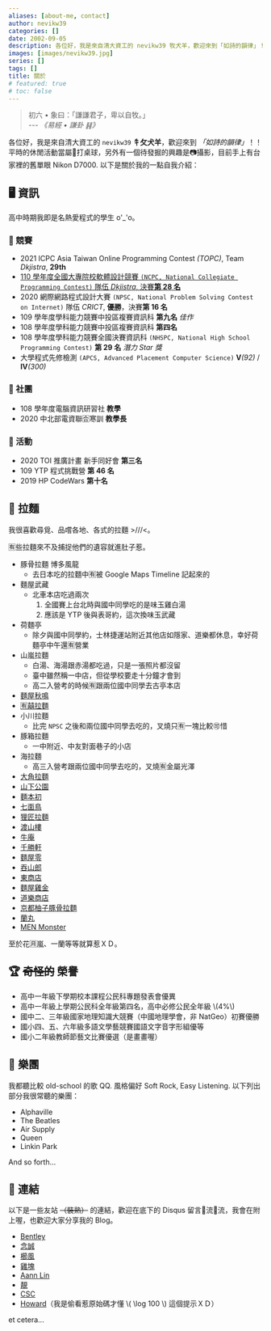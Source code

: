 ```yaml
---
aliases: [about-me, contact]
author: nevikw39
categories: []
date: 2002-09-05
description: 各位好，我是來自清大資工的 nevikw39 牧犬羊，歡迎來到「如詩的韻律」！！以下是關於我的一點自我介紹：我是主修資工的清大生 o'_'o，也很喜歡尋覓、品嚐各地、各式的拉麵 >///<。
images: [images/nevikw39.jpg]
series: []
tags: []
title: 關於
# featured: true
# toc: false
---
```


> 初六 • 象曰：「謙謙君子，卑以自牧。」 <br>
> --- <cite>《易經 • 謙卦 ䷎》</cite>

各位好，我是來自清大資工的 `nevikw39` **牜攵犬羊**，歡迎來到 _「如詩的韻律」_！！平時的休閒活動當屬🏓打桌球，另外有一個待發掘的興趣是📷攝影，目前手上有台家裡的舊單眼 Nikon D7000. 以下是關於我的一點自我介紹：

## 🖥 資訊

高中時期我即是名熱愛程式的學生 o'_'o。

### 🏁 競賽

- 2021 ICPC Asia Taiwan Online Programming Contest _(TOPC)_, Team _Dkjistra_,  **29th**
- [110 學年度全國大專院校軟體設計競賽 `(NCPC, National Collegiate Programming Contest)` 隊伍 _Dkjistra_, 決賽**第 28 名**](/posts/ncpc_final_110)
- 2020 網際網路程式設計大賽 `(NPSC, National Problem Solving Contest on Internet)` 隊伍 _CRICT_, **優勝**，決賽**第 16 名**
- 109 學年度學科能力競賽中投區複賽資訊科 **第九名** _佳作_
- 108 學年度學科能力競賽中投區複賽資訊科 **第四名**
- 108 學年度學科能力競賽全國決賽資訊科 `(NHSPC, National High School Programming Contest)` **第 29 名** _潛力 Star 獎_
- 大學程式先修檢測 `(APCS, Advanced Placement Computer Science)` **Ⅴ**_(92)_ / **Ⅳ**_(300)_

### 🏫 社團

- 108 學年度電腦資訊研習社 **教學**
- 2020 中北部電資聯🈴寒訓 **教學長**

### 🎯 活動

- 2020 TOI 推廣計畫 新手同好會 **第三名**
- 109 YTP 程式挑戰營 **第 46 名**
- 2019 HP CodeWars **第十名**

## 🍜 拉麵

我很喜歡尋覓、品嚐各地、各式的拉麵 >///<。

🈶些拉麵來不及捕捉他們的遺容就進肚子惹。

- 豚骨拉麵 博多風龍
    + 去日本吃的拉麵中🈶被 Google Maps Timeline 記起來的
- 麵屋武藏
    + 北車本店吃過兩次
        1. 全國賽上台北時與國中同學吃的是味玉雞白湯
        2. 應該是 YTP 後與表哥約，這次換味玉武藏
- 荷麵亭
    + 除夕與國中同學約，士林捷運站附近其他店如隱家、道樂都休息，幸好荷麵亭中午還🈶營業
- 山嵐拉麵
    + 白湯、海湯跟赤湯都吃過，只是一張照片都沒留
    + 臺中雖然稱一中店，但從學校要走十分鐘才會到
    + 高二入營考的時候🈶跟兩位國中同學去古亭本店
- [麵屋秋鳴](/ramen/chiuming/)
- [🈶️囍拉麵](/ramen/yoshi/)
- 小川拉麵
    + 比完 `NPSC` 之後和兩位國中同學去吃的，叉燒只🈶一塊比較🉑惜
- 豚箱拉麵
    + 一中附近、中友對面巷子的小店
- 海拉麵
    + 高三入營考跟兩位國中同學去吃的，叉燒🈶金屬光澤
- [大角拉麵](/ramen/dajiao/)
- [山下公園](/ramen/yamashita/)
- [麵本初](/ramen/fishramen/)
- [七面鳥](/ramen/shichimenchou/)
- [狸匠拉麵](/ramen/zhongxiao/)
- [渡山樓](/ramen/dushanlou/)
- [牛庵](/ramen/moann/)
- [千勝軒](/ramen/chikatuken/)
- [麵屋零](/ramen/zero/)
- [吞山郎](/ramen/tunshanlang/)
- [東商店](/ramen/higashihouten/)
- [麵屋雞金](/ramen/torikin/)
- [道樂商店](/ramen/dourakubaiten/)
- [京都柚子豚骨拉麵](/ramen/yottekoya/)
- [蘭丸](/ramen/ranmaru/)
- [MEN Monster](/ramen/men_monster/)

至於花🈷️嵐、一蘭等等就算惹ＸＤ。

## 🏆 ~~奇怪的~~ 榮譽

- 高中一年級下學期校本課程公民科專題發表會優異
- 高中一年級上學期公民科全年級第四名，高中必修公民全年級 \\(4\%\\)
- 國中二、三年級國家地理知識大競賽（中國地理學會，非 NatGeo）初賽優勝
- 國小四、五、六年級多語文學藝競賽國語文字音字形組優等
- 國小二年級教師節藝文比賽優選（是畫畫喔）

## 🎵 樂團

我都聽比較 old-school 的歌 QQ. 風格偏好 Soft Rock, Easy Listening. 以下列出部分我很常聽的樂團：

- Alphaville
- The Beatles
- Air Supply
- Queen
- Linkin Park

And so forth...

## 🔗 連結

以下是一些友站 ~~（裝熟）~~ 的連結，歡迎在底下的 Disqus 留言🍌流🍌流，我會在附上喔，也歡迎大家分享我的 Blog。

- [Bentley](https://bentley.taipei/)
- [念誠](https://ncchen.cf/)
- [櫛風](https://shaneliu.studio-alvitr.com/)
- [雞塊](https://www.jikuai.codes/)
- [Aann Lin](https://hakkaz.github.io/)
- [靚](https://ching367436.github.io/)
- [CSC](https://chensc0392.github.io/)
- [Howard](https://howard-60308.github.io/)（我是偷看惹原始碼才懂 \\( \log 100 \\) 這個提示ＸＤ）

et cetera...
